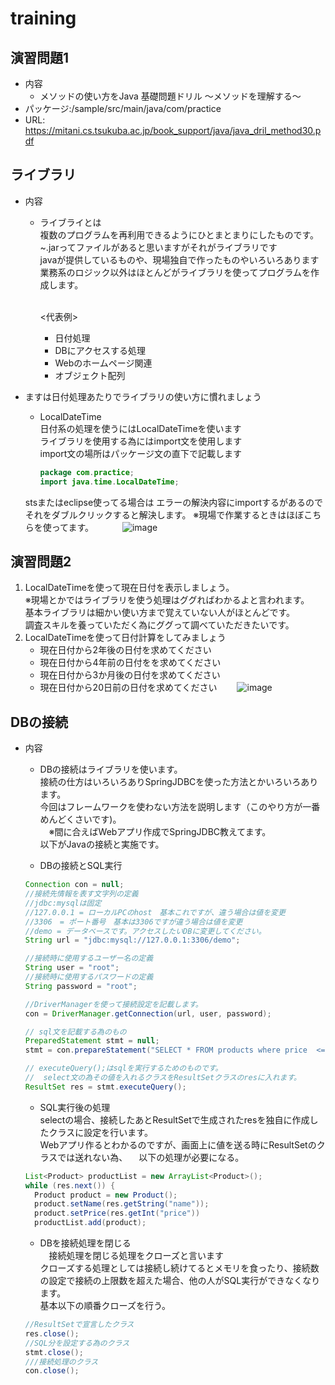 # training
## 演習問題1
- 内容
  - メソッドの使い方をJava 基礎問題ドリル ～メソッドを理解する～
- パッケージ:/sample/src/main/java/com/practice
- URL: https://mitani.cs.tsukuba.ac.jp/book_support/java/java_dril_method30.pdf

## ライブラリ
- 内容
  - ライブライとは<br>
    複数のプログラムを再利用できるようにひとまとまりにしたものです。<br>
    ~.jarってファイルがあると思いますがそれがライブラリです<br>
    javaが提供しているものや、現場独自で作ったものやいろいろあります<br>
    業務系のロジック以外はほとんどがライブラリを使ってプログラムを作成します。<br><br>

    <代表例>
    - 日付処理
    - DBにアクセスする処理
    - Webのホームページ関連
    - オブジェクト配列
    
 -  ますは日付処理あたりでライブラリの使い方に慣れましょう
    -  LocalDateTime <br>
       日付系の処理を使うにはLocalDateTimeを使います<br>
       ライブラリを使用する為にはimport文を使用します<br>
       import文の場所はパッケージ文の直下で記載します<br>
       ``` java
       package com.practice;
       import java.time.LocalDateTime;
       ``` 
      
      stsまたはeclipse使ってる場合は
      エラーの解決内容にimportするがあるのでそれをダブルクリックすると解決します。
      ※現場で作業するときはほぼこちらを使ってます。
　　　![image](https://github.com/nishimura-Gloling/training/assets/138436830/8cfedb6b-0dca-49d3-8298-ad3e7747c92a)

## 演習問題2
1. LocalDateTimeを使って現在日付を表示しましょう。<br>
   ※現場とかではライブラリを使う処理はググればわかるよと言われます。<br>
     基本ライブラリは細かい使い方まで覚えていない人がほとんどです。<br>
     調査スキルを養っていただく為にググって調べていただきたいです。<br>
1. LocalDateTimeを使って日付計算をしてみましょう
   - 現在日付から2年後の日付を求めてください
   - 現在日付から4年前の日付をを求めてください
   - 現在日付から3か月後の日付を求めてください
   - 現在日付から20日前の日付を求めてください
　　![image](https://github.com/nishimura-Gloling/training/assets/138436830/fe43b477-ee27-4ab1-b94a-f199409c58b1)

## DBの接続
- 内容
  - DBの接続はライブラリを使います。<br>
  接続の仕方はいろいろありSpringJDBCを使った方法とかいろいろあります。<br>
  今回はフレームワークを使わない方法を説明します（このやり方が一番めんどくさいです)。<br>
　※間に合えばWebアプリ作成でSpringJDBC教えてます。<br>
  以下がJavaの接続と実施です。

  - DBの接続とSQL実行
  ``` java
  Connection con = null;
  //接続先情報を表す文字列の定義
  //jdbc:mysqlは固定
  //127.0.0.1 = ローカルPCのhost　基本これですが、違う場合は値を変更
  //3306　= ポート番号　基本は3306ですが違う場合は値を変更
  //demo = データベースです。アクセスしたいDBに変更してください。
  String url = "jdbc:mysql://127.0.0.1:3306/demo";

  //接続時に使用するユーザー名の定義
  String user = "root";
  //接続時に使用するパスワードの定義
  String password = "root";

  //DriverManagerを使って接続設定を記載します。
  con = DriverManager.getConnection(url, user, password);

  // sql文を記載する為のもの
  PreparedStatement stmt = null;
  stmt = con.prepareStatement("SELECT * FROM products where price  <=200");

  // executeQuery();はsqlを実行するためのものです。
  //  select文の為その値を入れるクラスをResultSetクラスのresに入れます。
  ResultSet res = stmt.executeQuery();
  ``` 


  - SQL実行後の処理<br>
  selectの場合、接続したあとResultSetで生成されたresを独自に作成したクラスに設定を行います。<br>
  Webアプリ作るとわかるのですが、画面上に値を送る時にResultSetのクラスでは送れない為、
　以下の処理が必要になる。
  
  ``` java
  List<Product> productList = new ArrayList<Product>();
  while (res.next()) {
    Product product = new Product();
    product.setName(res.getString("name"));
    product.setPrice(res.getInt("price"))
    productList.add(product);
  ```

  - DBを接続処理を閉じる<br>
  　接続処理を閉じる処理をクローズと言います<br>
    クローズする処理としては接続し続けてるとメモリを食ったり、接続数の設定で接続の上限数を超えた場合、他の人がSQL実行ができなくなります。<br>
    基本以下の順番クローズを行う。
  ``` java
  //ResultSetで宣言したクラス
  res.close();
  //SQL分を設定する為のクラス
  stmt.close();
  ///接続処理のクラス
  con.close();
  ```
    
